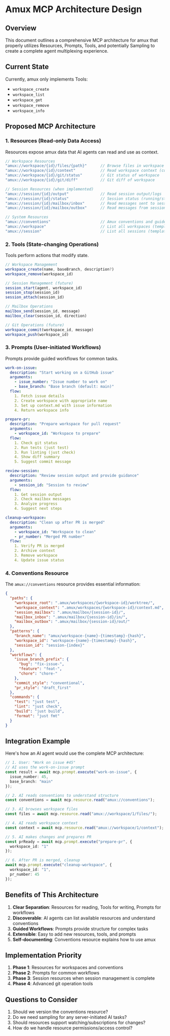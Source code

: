# Amux MCP Architecture Design

## Overview

This document outlines a comprehensive MCP architecture for amux that properly utilizes Resources, Prompts, Tools,
and potentially Sampling to create a complete agent multiplexing experience.

## Current State

Currently, amux only implements Tools:

- `workspace_create`
- `workspace_list`
- `workspace_get`
- `workspace_remove`
- `workspace_info`

## Proposed MCP Architecture

### 1. Resources (Read-only Data Access)

Resources expose amux data that AI agents can read and use as context.

```typescript
// Workspace Resources
"amux://workspace/{id}/files/{path}"      // Browse files in workspace
"amux://workspace/{id}/context"           // Read workspace context (context.md)
"amux://workspace/{id}/git/status"        // Git status of workspace
"amux://workspace/{id}/git/diff"          // Git diff of workspace

// Session Resources (when implemented)
"amux://session/{id}/output"              // Read session output/logs
"amux://session/{id}/status"              // Session status (running/stopped/etc)
"amux://session/{id}/mailbox/inbox"       // Read messages sent to session
"amux://session/{id}/mailbox/outbox"      // Read messages from session

// System Resources
"amux://conventions"                      // Amux conventions and guidelines
"amux://workspace"                        // List all workspaces (template)
"amux://session"                          // List all sessions (template)
```

### 2. Tools (State-changing Operations)

Tools perform actions that modify state.

```typescript
// Workspace Management
workspace_create(name, baseBranch, description?)
workspace_remove(workspace_id)

// Session Management (future)
session_start(agent, workspace_id)
session_stop(session_id)
session_attach(session_id)

// Mailbox Operations
mailbox_send(session_id, message)
mailbox_clear(session_id, direction)

// Git Operations (future)
workspace_commit(workspace_id, message)
workspace_push(workspace_id)
```

### 3. Prompts (User-initiated Workflows)

Prompts provide guided workflows for common tasks.

```yaml
work-on-issue:
  description: "Start working on a GitHub issue"
  arguments:
    - issue_number: "Issue number to work on"
    - base_branch: "Base branch (default: main)"
  flow:
    1. Fetch issue details
    2. Create workspace with appropriate name
    3. Set up context.md with issue information
    4. Return workspace info

prepare-pr:
  description: "Prepare workspace for pull request"
  arguments:
    - workspace_id: "Workspace to prepare"
  flow:
    1. Check git status
    2. Run tests (just test)
    3. Run linting (just check)
    4. Show diff summary
    5. Suggest commit message

review-session:
  description: "Review session output and provide guidance"
  arguments:
    - session_id: "Session to review"
  flow:
    1. Get session output
    2. Check mailbox messages
    3. Analyze progress
    4. Suggest next steps

cleanup-workspace:
  description: "Clean up after PR is merged"
  arguments:
    - workspace_id: "Workspace to clean"
    - pr_number: "Merged PR number"
  flow:
    1. Verify PR is merged
    2. Archive context
    3. Remove workspace
    4. Update issue status
```

### 4. Conventions Resource

The `amux://conventions` resource provides essential information:

```json
{
  "paths": {
    "workspace_root": ".amux/workspaces/{workspace-id}/worktree/",
    "workspace_context": ".amux/workspaces/{workspace-id}/context.md",
    "session_mailbox": ".amux/mailbox/{session-id}/",
    "mailbox_inbox": ".amux/mailbox/{session-id}/in/",
    "mailbox_outbox": ".amux/mailbox/{session-id}/out/"
  },
  "patterns": {
    "branch_name": "amux/workspace-{name}-{timestamp}-{hash}",
    "workspace_id": "workspace-{name}-{timestamp}-{hash}",
    "session_id": "session-{index}"
  },
  "workflows": {
    "issue_branch_prefix": {
      "bug": "fix-issue-",
      "feature": "feat-",
      "chore": "chore-"
    },
    "commit_style": "conventional",
    "pr_style": "draft_first"
  },
  "commands": {
    "test": "just test",
    "lint": "just check",
    "build": "just build",
    "format": "just fmt"
  }
}
```

## Integration Example

Here's how an AI agent would use the complete MCP architecture:

```typescript
// 1. User: "Work on issue #45"
// AI uses the work-on-issue prompt
const result = await mcp.prompt.execute("work-on-issue", {
  issue_number: 45,
  base_branch: "main"
});

// 2. AI reads conventions to understand structure
const conventions = await mcp.resource.read("amux://conventions");

// 3. AI browses workspace files
const files = await mcp.resource.read("amux://workspace/1/files/");

// 4. AI reads workspace context
const context = await mcp.resource.read("amux://workspace/1/context");

// 5. AI makes changes and prepares PR
const prReady = await mcp.prompt.execute("prepare-pr", {
  workspace_id: "1"
});

// 6. After PR is merged, cleanup
await mcp.prompt.execute("cleanup-workspace", {
  workspace_id: "1",
  pr_number: 45
});
```

## Benefits of This Architecture

1. **Clear Separation**: Resources for reading, Tools for writing, Prompts for workflows
2. **Discoverable**: AI agents can list available resources and understand conventions
3. **Guided Workflows**: Prompts provide structure for complex tasks
4. **Extensible**: Easy to add new resources, tools, and prompts
5. **Self-documenting**: Conventions resource explains how to use amux

## Implementation Priority

1. **Phase 1**: Resources for workspaces and conventions
2. **Phase 2**: Prompts for common workflows
3. **Phase 3**: Session resources when session management is complete
4. **Phase 4**: Advanced git operation tools

## Questions to Consider

1. Should we version the conventions resource?
2. Do we need sampling for any server-initiated AI tasks?
3. Should resources support watching/subscriptions for changes?
4. How do we handle resource permissions/access control?

